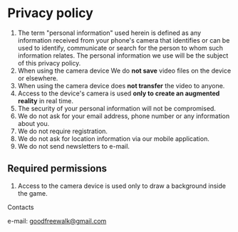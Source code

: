 # Privacy policy 

1. The term "personal information" used herein is defined as any information received from your phone's camera that identifies or can be used to identify, communicate or search for the person to whom such information relates. The personal information we use will be the subject of this privacy policy.
2. When using the camera device We do **not save** video files on the device or elsewhere.
3. When using the camera device does **not transfer** the video to anyone.
3. Access to the device's camera is used **only to create an augmented reality** in real time.
3. The security of your personal information will not be compromised.
4. We do not ask for your email address, phone number or any information about you.
5. We do not require registration.
6. We do not ask for location information via our mobile application.
7. We do not send newsletters to e-mail.

## Required permissions
1. Access to the camera device is used only to draw a background inside the game.

Contacts

e-mail: goodfreewalk@gmail.com
